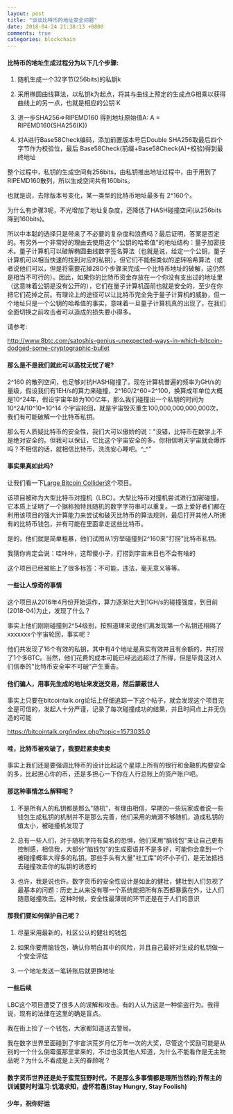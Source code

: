 ```yaml
---
layout: post
title: "谈谈比特币的地址安全问题"
date: 2018-04-24 21:38:13 +0800
comments: true
categories: blockchain
---
```


#### 比特币的地址生成过程分为以下几个步骤:

1. 随机生成一个32字节(256bits)的私钥k

2. 采用椭圆曲线算法，以私钥k为起点，将其与曲线上预定的生成点G相乘以获得曲线上的另一点，也就是相应的公钥 K

3. 进一步SHA256=>RIPEMD160 得到地址原始值A: A = RIPEMD160(SHA256(K))

4. 对A进行Base58Check编码，添加前置版本号后Double SHA256取最后四个字节作为校验位，最后 Base58Check(前缀+Base58Check(A)+校验)得到最终地址

整个过程中，私钥的生成空间有256bits，由私钥推出地址过程中，由于用到了RIPEMD160散列，所以生成空间共有160bits。

也就是说，去除版本号变化，某一类型的比特币地址最多有 2^160个。


为什么有步骤3呢，不光增加了地址复杂度，还降低了HASH碰撞空间(从256bits降到160bits)。

所以中本聪的选择只是带来了不必要的复杂度和浪费吗？最后证明，答案是否定的。有另外一个非常好的理由去使用这个"公钥的哈希值"的地址结构：量子加密技术。量子计算机可以破解椭圆曲线数字签名算法（也就是说，给定一个公钥，量子计算机可以相当快速的找到对应的私钥），但它们不能相类似的逆转哈希算法（或者说他们可以，但是将需要花掉280个步骤来完成一个比特币地址的破解，这仍然是相当不可行的）。因此，如果你的比特币资金存放在一个你没有支出过的地址里（这意味着公钥是没有公开的），它们在量子计算机面前也就是安全的，至少在你把它们花掉之前。有理论上的途径可以让比特币完全免于量子计算机的威胁，但一个地址只是一个公钥的哈希值的事实，意味着一旦量子计算机真的出现了，在我们全面切换之前攻击者可以造成的损失要小得多。

请参考:

http://www.8btc.com/satoshis-genius-unexpected-ways-in-which-bitcoin-dodged-some-cryptographic-bullet

<!-- more -->


#### 那么是不是我们就此可以高枕无忧了呢?

2^160 的散列空间，也足够对抗HASH碰撞了。现在计算机普遍的频率为GH/s的量级，假设我们有1EH/s的算力来碰撞，2^160/2^60=2^100，换算成年单位大概是10^24年，假设宇宙年龄为100亿年，那么我们碰撞出一个私钥的时间为10^24/10^10=10^14 个宇宙轮回，就是宇宙毁灭重生100,000,000,000,000次，我们有可能破解一个比特币私钥。

那么有人质疑比特币的安全性，我们大可以傲娇的说："没错，比特币在数学上不是绝对安全的。但我可以保证，它比这个宇宙安全的多。你相信明天宇宙就会爆炸吗？不相信的话，就相信比特币，洗洗安心睡吧。^_^"


#### 事实果真如此吗?

让我们看一下[Large Bitcoin Collider](https://lbc.cryptoguru.org/)这个项目。

该项目被称为大型比特币对撞机（LBC）。大型比特币对撞机尝试进行加密碰撞，它本质上证明了一个据称独特且随机的数字字符串可以重复。一路上爱好者们都在利用该项目的强大计算能力来尝试和破灭比特币的算法规则，最后打开其他人所拥有的比特币钱包，并有可能在里面拿走这些比特币。

是的，他们就是简单粗暴，他们试图从1穷举碰撞到2^160来"打捞"比特币私钥。

我猜你肯定会说：哇咔咔，这帮傻小子，打捞到宇宙末日也不会有啥的

这个项目已经被贴上了很多标签：不可能，违法，毫无意义等等。

#### 一些让人惊奇的事情

这个项目从2016年4月份开始运作，算力逐渐壮大到1GH/s的碰撞强度，到目前(2018-04)为止，发现了什么？

事实上他们刚刚碰撞到2^54级别，按照道理来说他们离发现第一个私钥还相隔了xxxxxxx个宇宙轮回，事实呢？

他们共发现了16个有效的私钥，其中有4个地址是真实有效并且有余额的，共打捞了1个多BTC。当然，他们花费的成本可能已经远远超过了所得，但是毕竟这对人们信奉的"比特币安全牢不可破"产生重击。

#### 他们骗人，用事先生成的地址来发送交易，然后蒙蔽世人

事实上只要在bitcointalk.org论坛上仔细追踪一下这个帖子，就会发现这个项目完全是可信的，发起人十分严谨，记录了每次碰撞成功的结果，并且时间点上并无伪造的可能

https://bitcointalk.org/index.php?topic=1573035.0


#### 哇，比特币被攻破了，我要赶紧卖卖卖

事实上我们还是要强调比特币的设计比起这个星球上所有的银行和金融机构要安全的多，比起担心你的币，还是多担心一下你在人行总账上的资产账户吧。


#### 那这种事情怎么解释呢？

1. 不是所有人的私钥都是那么"随机"，有理由相信，早期的一些玩家或者说一些钱包生成私钥的机制并不是那么完善，他们采用的熵源不够随机，造成私钥的值太小，被碰撞机发现了

2. 总有一些人们，对于随机字符有莫名的恐惧，他们采用"脑钱包"来让自己更有控制感，相信我，大部分"脑钱包"的生成密语并不是多好，可能你会拿到一个被碰撞概率大得多的私钥。那些手头有大量"社工库"的坏小子们，是无法抵挡去碰撞攻击你的私钥的诱惑的

3. 也许，我是说也许。数字货币的安全性设计是如此的健壮，健壮到人们忽视了最基本的问题：历史上从来没有哪一个系统能把所有东西都暴露在外，让人们随意碰撞攻击。这种时候，安全性最薄弱的环节还是在于人们的意识


#### 那我们要如何保护自己呢？

1. 尽量采用最新的，社区公认的健壮的钱包

2. 如果你要用脑钱包，确认你明白其中的风险，并且自己最好对生成的私钥做一个安全评估

3. 一个地址发送一笔转账后就更换地址


#### 一些后续

LBC这个项目遭受了很多人的误解和攻击。有的人认为这是一种偷盗行为。我得说，现有的法律在这里的确是盲点。

我在街上捡了一个钱包，大家都知道送去警局。

我在数字世界里面碰到了宇宙洪荒岁月亿万年一次的大奖，尽管这个奖励可能是从别的一个什么倒霉蛋那里拿来的，不过也没其他人知道，为什么不能看作是无主物品呢？为什么不看成是上天的眷顾呢？


#### 数字货币世界还是处于蛮荒狂野时代，不是那么多事情都是理所当然的;乔帮主的训诫要时时温习:饥渴求知，虚怀若愚(Stay Hungry, Stay Foolish)

#### 少年，祝你好运
